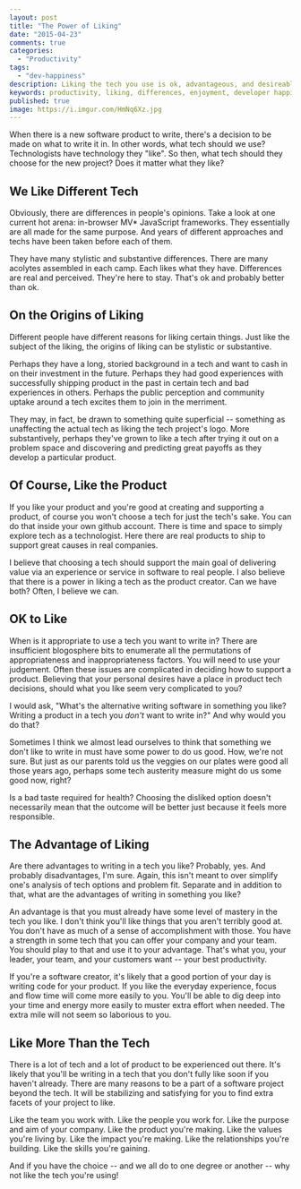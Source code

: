 ```yaml
---
layout: post
title: "The Power of Liking"
date: "2015-04-23"
comments: true
categories:
  - "Productivity"
tags:
  - "dev-happiness"
description: Liking the tech you use is ok, advantageous, and desireable
keywords: productivity, liking, differences, enjoyment, developer happiness, choosing a tech
published: true
image: https://i.imgur.com/HmNq6Xz.jpg
---
```


When there is a new software product to write, there's a decision to be made on what to write it in.  In other words, what tech should we use?  Technologists have technology they "like".  So then, what tech should they choose for the new project?  Does it matter what they like?

<!--more-->

## We Like Different Tech
Obviously, there are differences in people's opinions.  Take a look at one current hot arena: in-browser MV* JavaScript frameworks.  They essentially are all made for the same purpose.  And years of different approaches and techs have been taken before each of them.  

They have many stylistic and substantive differences.  There are many acolytes assembled in each camp.  Each likes what they have.  Differences are real and perceived.  They're here to stay.  That's ok and probably better than ok.

## On the Origins of Liking
Different people have different reasons for liking certain things.  Just like the subject of the liking, the origins of liking can be stylistic or substantive.  

Perhaps they have a long, storied background in a tech and want to cash in on their investment in the future.  Perhaps they had good experiences with successfully shipping product in the past in certain tech and bad experiences in others.  Perhaps the public perception and community uptake around a tech excites them to join in the merriment.  

They may, in fact, be drawn to something quite superficial -- something as unaffecting the actual tech as liking the tech project's logo.  More substantively, perhaps they've grown to like a tech after trying it out on a problem space and discovering and predicting great payoffs as they develop a particular product.

## Of Course, Like the Product
If you like your product and you're good at creating and supporting a product, of course you won't choose a tech for just the tech's sake.  You can do that inside your own github account.  There is time and space to simply explore tech as a technologist.  Here there are real products to ship to support great causes in real companies.  

I believe that choosing a tech should support the main goal of delivering value via an experience or service in software to real people.  I also believe that there is a power in liking a tech as the product creator.  Can we have both?  Often, I believe we can.

## OK to Like
When is it appropriate to use a tech you want to write in?  There are insufficient blogosphere bits to enumerate all the permutations of appropriateness and inappropriateness factors.  You will need to use your judgement.  Often these issues are complicated in deciding how to support a product.  Believing that your personal desires have a place in product tech decisions, should what you like seem very complicated to you?

I would ask, "What's the alternative writing software in something you like?   Writing a product in a tech you _don't_ want to write in?"  And why would you do that?  

Sometimes I think we almost lead ourselves to think that something we don't like to write in must have some power to do us good.  How, we're not sure.  But just as our parents told us the veggies on our plates were good all those years ago, perhaps some tech austerity measure might do us some good now, right?

Is a bad taste required for health?  Choosing the disliked option doesn't necessarily mean that the outcome will be better just because it feels more responsible.

## The Advantage of Liking
Are there advantages to writing in a tech you like?  Probably, yes.  And probably disadvantages, I'm sure.  Again, this isn't meant to over simplify one's analysis of tech options and problem fit.  Separate and in addition to that, what are the advantages of writing in something you like? 

An advantage is that you must already have some level of mastery in the tech you like.  I don't think you'll like things that you aren't terribly good at.  You don't have as much of a sense of accomplishment with those.  You have a strength in some tech that you can offer your company and your team.  You should play to that and use it to your advantage.  That's what you, your leader, your team, and your customers want -- your best productivity.

If you're a software creator, it's likely that a good portion of your day is writing code for your product.  If you like the everyday experience, focus and flow time will come more easily to you.  You'll be able to dig deep into your time and energy more easily to muster extra effort when needed.  The extra mile will not seem so laborious to you.

## Like More Than the Tech
There is a lot of tech and a lot of product to be experienced out there.  It's likely that you'll be writing in a tech that you don't fully like soon if you haven't already.  There are many reasons to be a part of a software project beyond the tech.  It will be stabilizing and satisfying for you to find extra facets of your project to like. 

Like the team you work with.  Like the people you work for.  Like the purpose and aim of your company.  Like the product you're making.  Like the values you're living by.  Like the impact you're making.  Like the relationships you're building.  Like the skills you're gaining.  

And if you have the choice -- and we all do to one degree or another -- why not like the tech you're using!

